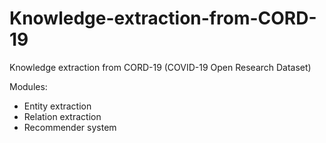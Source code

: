 # Knowledge-extraction-from-CORD-19
Knowledge extraction from CORD-19 (COVID-19 Open Research Dataset)

Modules:

- Entity extraction
- Relation extraction
- Recommender system
